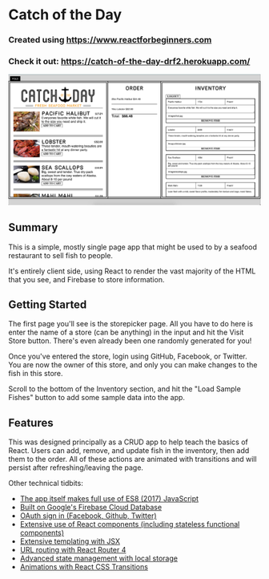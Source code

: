 # Catch of the Day

### Created using https://www.reactforbeginners.com
### Check it out: https://catch-of-the-day-drf2.herokuapp.com/

![Screenshot](https://raw.githubusercontent.com/danfrenette/catch-of-the-day-2/master/public/images/screenshot.png)


## Summary

This is a simple, mostly single page app that might be used to by a seafood
restaurant to sell fish to people.

It's entirely client side, using React to render the vast majority of the HTML
that you see, and Firebase to store information.


## Getting Started

The first page you'll see is the storepicker page. All you have to do here is
enter the name of a store (can be anything) in the input and hit the Visit Store
button. There's even already been one randomly generated for you!

Once you've entered the store, login using GitHub, Facebook, or Twitter. You are
now the owner of this store, and only you can make changes to the fish in this
store.

Scroll to the bottom of the Inventory section, and hit the "Load Sample Fishes"
button to add some sample data into the app.

## Features

This was designed principally as a CRUD app to help teach the basics of React.
Users can add, remove, and update fish in the inventory, then add them to the
order. All of these actions are animated with transitions and will persist after
refreshing/leaving the page.

Other technical tidbits:

* [The app itself makes full use of ES8 (2017)
  JavaScript](https://github.com/danfrenette/catch-of-the-day-2/blob/26a4f379b97f90a7436fe9a31c269997e924195b/src/components/Inventory.js#L52)
* [Built on Google's Firebase Cloud
  Database](https://github.com/danfrenette/catch-of-the-day-2/blob/master/src/base.js)
* [OAuth sign in (Facebook, Github,
  Twitter)](https://github.com/danfrenette/catch-of-the-day-2/blob/master/src/components/Login.js)
* [Extensive use of React components (including stateless functional components)](https://github.com/danfrenette/catch-of-the-day-2/blob/master/src/components/)
* [Extensive templating with
  JSX](https://github.com/danfrenette/catch-of-the-day-2/tree/26a4f379b97f90a7436fe9a31c269997e924195b/src/components/App.js)
* [URL routing with React Router
  4](https://github.com/danfrenette/catch-of-the-day-2/blob/master/src/components/Router.js)
* [Advanced state management with local
  storage](https://github.com/danfrenette/catch-of-the-day-2/blob/26a4f379b97f90a7436fe9a31c269997e924195b/src/components/App.js#L37)
* [Animations with React CSS
  Transitions](https://github.com/danfrenette/catch-of-the-day-2/blob/26a4f379b97f90a7436fe9a31c269997e924195b/src/components/Order.js#L26)
